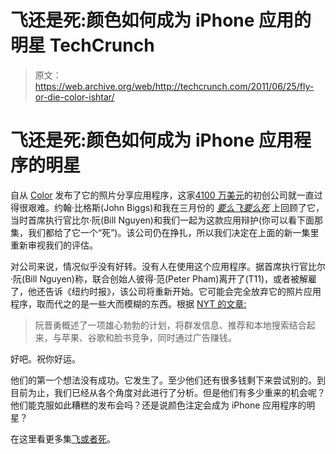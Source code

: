 # 飞还是死:颜色如何成为 iPhone 应用的明星 TechCrunch

> 原文：<https://web.archive.org/web/http://techcrunch.com/2011/06/25/fly-or-die-color-ishtar/>

# 飞还是死:颜色如何成为 iPhone 应用程序的明星

自从 [Color](https://web.archive.org/web/20230204230212/http://www.color.com/) 发布了它的照片分享应用程序，这家[4100 万美元](https://web.archive.org/web/20230204230212/https://techcrunch.com/2011/03/23/color-looks-to-reinvent-social-interaction-with-its-mobile-photo-app-and-41-million-in-funding/)的初创公司就一直过得很艰难。约翰·比格斯(John Biggs)和我在三月份的 *[要么飞要么死](https://web.archive.org/web/20230204230212/https://techcrunch.com/2011/03/29/fly-die-color-amazon-cloud/)* 上回顾了它，当时首席执行官比尔·阮(Bill Nguyen)和我们一起为这款应用辩护(你可以看下面那集，我们都给了它一个“死”)。该公司仍在挣扎，所以我们决定在上面的新一集里重新审视我们的评估。

对公司来说，情况似乎没有好转。没有人在使用这个应用程序。据首席执行官比尔·阮(Bill Nguyen)称，联合创始人彼得·范(Peter Pham)离开了(T11)，或者被解雇了，他还告诉《纽约时报》，该公司将重新开始。它可能会完全放弃它的照片应用程序，取而代之的是一些大而模糊的东西。根据 [NYT 的文章:](https://web.archive.org/web/20230204230212/http://www.nytimes.com/2011/06/20/technology/20color.html?_r=1)

> 阮晋勇概述了一项雄心勃勃的计划，将群发信息、推荐和本地搜索结合起来，与苹果、谷歌和脸书竞争，同时通过广告赚钱。

好吧。祝你好运。

他们的第一个想法没有成功。它发生了。至少他们还有很多钱剩下来尝试别的。到目前为止，我们已经从各个角度对此进行了分析。但是他们有多少重来的机会呢？他们能克服如此糟糕的发布会吗？还是说颜色注定会成为 iPhone 应用程序的明星？

在这里看更多集[飞或者死](https://web.archive.org/web/20230204230212/http://www.techcrunch.tv/show/fly-or-die)。